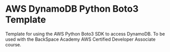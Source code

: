 # AWS DynamoDB Python Boto3 Template  
Template for using the AWS Python Boto3 SDK to access DynamoDB. To be used with the BackSpace Academy AWS Certified Developer Associate course.

